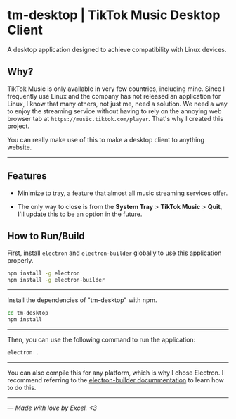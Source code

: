 # tm-desktop | TikTok Music Desktop Client

A desktop application designed to achieve compatibility with Linux devices.

## Why?
TikTok Music is only available in very few countries, including mine. Since I frequently use Linux and the company has not released an application for Linux, I know that many others, not just me, need a solution. We need a way to enjoy the streaming service without having to rely on the annoying web browser tab at `https://music.tiktok.com/player`. That's why I created this project.

You can really make use of this to make a desktop client to anything website.
<hr/>

## Features
- Minimize to tray, a feature that almost all music streaming services offer.

- The only way to close is from the **System Tray** > **TikTok Music** > **Quit**, I'll update this to be an option in the future.

## How to Run/Build

First, install `electron` and `electron-builder` globally to use this application properly.

```sh
npm install -g electron
npm install -g electron-builder
```
<hr/>

Install the dependencies of "tm-desktop" with npm.

```sh
cd tm-desktop
npm install
```
<hr/>

Then, you can use the following command to run the application:
```sh
electron .
```
<hr/>

You can also compile this for any platform, which is why I chose Electron. I recommend referring to the [electron-builder docummentation](https://www.electron.build/cli) to learn how to do this.
<hr/>

_— Made with love by Excel. <3_